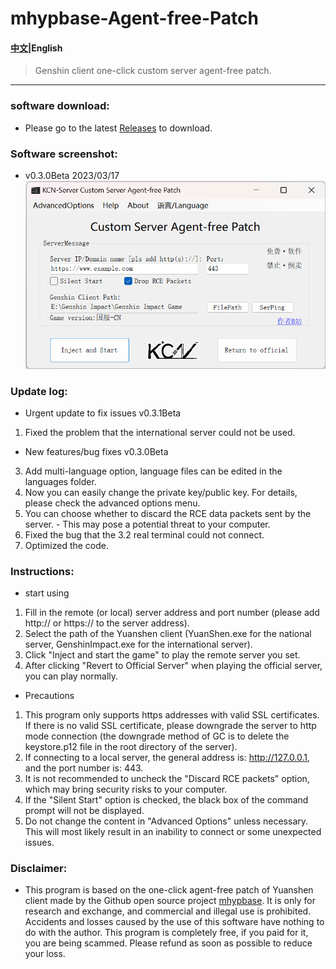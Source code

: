# mhypbase-Agent-free-Patch
#### [中文](README.md)|English

> Genshin client one-click custom server agent-free patch.

---

### software download:
- Please go to the latest [Releases](https://github.com/JDDKCN/mhypbase-Agent-free-Patch/releases/) to download.

### Software screenshot:
- v0.3.0Beta 2023/03/17
![APP_CN](Doc/APP_EN.png)

### Update log:
- Urgent update to fix issues v0.3.1Beta
1. Fixed the problem that the international server could not be used.

- New features/bug fixes v0.3.0Beta
3. Add multi-language option, language files can be edited in the languages folder.
4. Now you can easily change the private key/public key. For details, please check the advanced options menu.
5. You can choose whether to discard the RCE data packets sent by the server. - This may pose a potential threat to your computer.
6. Fixed the bug that the 3.2 real terminal could not connect.
7. Optimized the code.

### Instructions:
- start using
1. Fill in the remote (or local) server address and port number (please add http:// or https:// to the server address).
2. Select the path of the Yuanshen client (YuanShen.exe for the national server, GenshinImpact.exe for the international server).
3. Click "Inject and start the game" to play the remote server you set.
4. After clicking "Revert to Official Server" when playing the official server, you can play normally.
- Precautions
1. This program only supports https addresses with valid SSL certificates. If there is no valid SSL certificate, please downgrade the server to http mode connection (the downgrade method of GC is to delete the keystore.p12 file in the root directory of the server).
2. If connecting to a local server, the general address is: http://127.0.0.1, and the port number is: 443.
3. It is not recommended to uncheck the "Discard RCE packets" option, which may bring security risks to your computer.
4. If the "Silent Start" option is checked, the black box of the command prompt will not be displayed.
5. Do not change the content in "Advanced Options" unless necessary. This will most likely result in an inability to connect or some unexpected issues.

### Disclaimer:
- This program is based on the one-click agent-free patch of Yuanshen client made by the Github open source project [mhypbase](https://github.com/Jx2f/mhypbase). It is only for research and exchange, and commercial and illegal use is prohibited. Accidents and losses caused by the use of this software have nothing to do with the author. This program is completely free, if you paid for it, you are being scammed. Please refund as soon as possible to reduce your loss.
